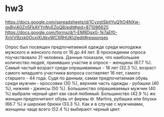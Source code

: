 # hw3
https://docs.google.com/spreadsheets/d/1CyzgtSbjtYuQ1tO4NXw-gxByiA0Zn5FkAYYnNyEZpQ8/edit#gid=871096625
https://docs.google.com/forms/d/1-EM9DgxG-1k7aEf0-XnVV9zxk0OcxjXUtkvWCXRHUKU/edit#responses
 
Опрос был посвящен предпочитаемой одежде среди молодежи мужского и женского пола от 16 до 44 лет.
В прохождении опроса поучаствовало 31 человека.
Данные показали, что наибольшее количество людей, принявших участие в опросе - женщины (67.7 %). Самый частый возраст среди опрашиваемых - 18 лет (32.3 %), возраст самого младшего участника вопроса составляет 16 лет, самого старшего - 44 года. 
Судя по данным, самая предпочитаемая обувь среди мужчин - кроссовки (30 %), верхняя часть одежды - рубашки (40 %), нижняя - джинсы (50 %). Большинство опрашиваемых мужчин (40 %) выбрали черный цвет как свой любимый.
Большинство (42.9 %) же женщин предпочитают обувь от фирмы dr. Martins, рубашки или блузки (66.7 %) и широкие брюки (33.3 %). Как и в случае с мужчинами, женщины чаще всего (52.4 %) выбирают черный цвет.

